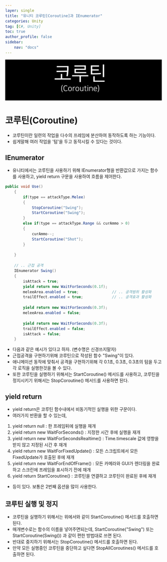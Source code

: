 ```yaml
---
layer: single
title: "유니티 코루틴[Coroutine]과 IEnumerator"
categories: Unity
tag: [C#, Unity]
toc: true
author_profile: false
sidebar: 
    nav: "docs"
---
```



![image](/images/2024/2024-06-03/capture_1.PNG)

# 코루틴(Coroutine)

- 코루틴이란 일련의 작업을 다수의 프레임에 분산하여 동작하도록 하는 기능이다.
- 쉽게말해 여러 작업을 '텀'을 두고 동작시킬 수 있다는 것이다.
 
 
## IEnumerator

- 유니티에서는 코루틴을 사용하기 위해 IEnumerator형을 반환값으로 가지는 함수를 사용하고, yield return 구문을 사용하여 흐름을 제어한다.


```c#
public void Use()
    {
        if(type == attackType.Melee)
        {
            StopCoroutine("Swing");
            StartCoroutine("Swing");
        }
        else if(type == attackType.Range && curAmmo > 0)
        {
            curAmmo--;
            StartCoroutine("Shot");
        }
        
    }

    // .. 근접 공격
    IEnumerator Swing()
    {
        isAttack = true;
        yield return new WaitForSeconds(0.1f);
        meleeArea.enabled = true;               // .. 공격범위 활성화
        trailEffect.enabled = true;             // .. 공격효과 활성화

        yield return new WaitForSeconds(0.3f);
        meleeArea.enabled = false;

        yield return new WaitForSeconds(0.3f);
        trailEffect.enabled = false;
        isAttack = false;
    }
```

- 다음과 같은 예시가 있다고 하자. (변수명은 신경쓰지말자)
- 근접공격을 구현하기위해 코루틴으로 작성된 함수 "Swing"이 있다. 
- 애니메이션 동작에 맞춰서 공격을 구현하기위해 각 0.1초, 0.3초, 0.3초의 텀을 두고 각 로직을 실행한것을 볼 수 있다.
- 또한 코루틴을 실행하기 위해서는 StartCoroutine() 메서드를 사용하고, 코루틴을 정지시키기 위해서는 StopCoroutine() 메서드를 사용하면 된다.

## yield return

- yield return은 코루틴 함수내에서 비동기적인 실행을 위한 구문이다.
- 여러가지 반환을 할 수 있는데,

1. yield return null : 한 프레임뒤에 실행을 재개
2. yield return new WaitForSeconds() : 지정한 시간 후에 실행을 재개
3. yield return new WaitForSecondsRealtime() : Time.timescale 값에 영향을 받지 않고 지정된 시간 후 재개
4. yield return new WaitForFixedUpdate() : 모든 스크립트에서 모든 FixedUpdate가 호출된 후에 재개
5. yield return new WaitForEndOfFrame() : 모든 카메라와 GUI가 렌더링을 완료하고 스크린에 프레임을 표시하기 전에 재개
6. yield return StartCoroutine() : 코루틴을 연결하고 코루틴이 완료된 후에 재개

- 등이 있다. 보통은 2번째 옵션을 많이 사용한다.

## 코루틴 실행 및 정지

- 코루틴을 실행하기 위해서는 위에서와 같이 StartCoroutine() 메서드를 호출하면 된다. 
- 매개변수로는 함수의 이름을 넣어주면되는데, StartCoroutine("Swing") 또는 StartCoroutine(Swing()) 과 같이
편한 방법대로 쓰면 된다.
- 반대로 중지하기 위해서는 StopCoroutine() 메서드를 호출하면 된다.
- 만약 모든 실행중인 코루틴을 중단하고 싶다면 StopAllCoroutines() 메서드를 호출하면 된다.


